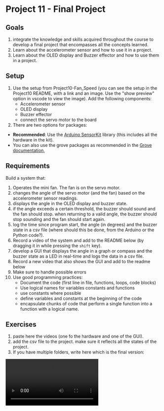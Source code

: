  # Project 11 - Final Project 

## Goals
1. integrate the knowledge and skills acquired throughout the course to develop a final project that encompasses all the concepts learned.
2. Learn about the accelerometer sensor and how to use it in a project.
3. Learn about the OLED display and Buzzer effector and how to use them in a project.

## Setup
1. Use the setup from Project10-Fan_Speed (you can see the setup in the Project10 README, with a link and an image. Use the "show preview" option in vscode to view the image). Add the following components:
    - Accelerometer sensor
    - OLED display
    - Buzzer effector
    - connect the servo motor to the board
2. There are two options for packages:  
- **Recommended**: Use the [Arduino SensorKit](https://sensorkit.arduino.cc/) library (this includes all the hardware in the kit).
- You can also use the grove packages as recommended in the [Grove documentation](https://wiki.seeedstudio.com/Grove-Beginner-Kit-For-Arduino/#hardware-overview),

## Requirements
Build a system that: 
1. Operates the mini fan. The fan is on the servo motor.
1. changes the angle of the servo motor (and the fan) based on the accelerometer sensor readings.
2. displays the angle in the OLED display and buzzer state.
3. if the angle exceeds a certain threshold, the buzzer should sound and the fan should stop. when returning to a valid angle, the buzzer should stop sounding and the fan should start again.
4. log the time since program start, the angle (in degrees) and the buzzer state in a csv file (where should this be done, from the Arduino or the Python code?).
4. Record a video of the system and add to the README below (by dragging it in while pressing the `shift` key).
5. develop a GUI that displays the angle in a graph or compass and the buzzer state as a LED in real-time and logs the data in a csv file.
6. Record a new video that also shows the GUI and add to the readme below
7. Make sure to handle possible errors
8. Use good programming practices:
    - Document the code (first line in file, functions, loops, code blocks)
    - Use logical names for variables constants and functions
    - use constants where possible
    - define variables and constants at the beginning of the code
    - encapsulate chunks of code that perform a single function into a function with a logical name.

## Exercises
1. paste here the videos (one fo the hardware and one of the GUI).
3. add the csv file to the project. make sure it reflects all the states of the project.
5. If you have multiple folders, write here which is the final version: 

<video controls src="IMG_1130.mp4" title="Title"></video>